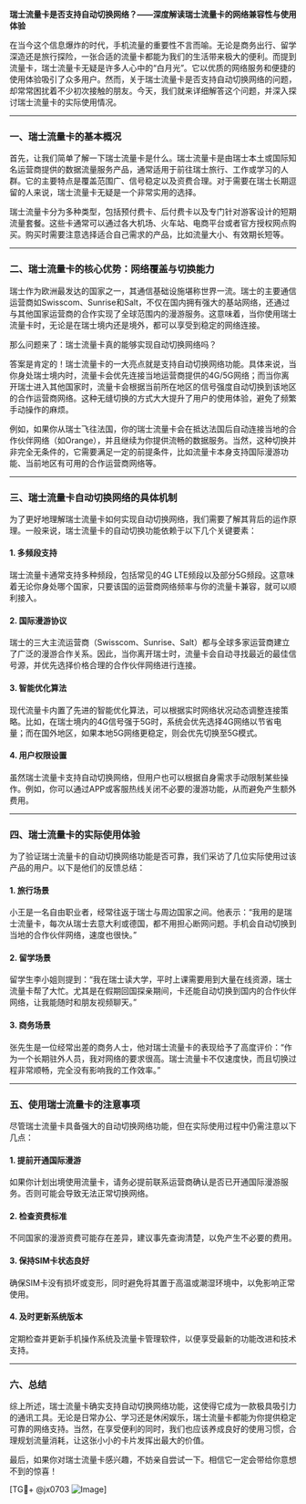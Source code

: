 **瑞士流量卡是否支持自动切换网络？——深度解读瑞士流量卡的网络兼容性与使用体验**

在当今这个信息爆炸的时代，手机流量的重要性不言而喻。无论是商务出行、留学深造还是旅行探险，一张合适的流量卡都能为我们的生活带来极大的便利。而提到流量卡，瑞士流量卡无疑是许多人心中的“白月光”。它以优质的网络服务和便捷的使用体验吸引了众多用户。然而，关于瑞士流量卡是否支持自动切换网络的问题，却常常困扰着不少初次接触的朋友。今天，我们就来详细解答这个问题，并深入探讨瑞士流量卡的实际使用情况。

---

### 一、瑞士流量卡的基本概况

首先，让我们简单了解一下瑞士流量卡是什么。瑞士流量卡是由瑞士本土或国际知名运营商提供的数据流量服务产品，通常适用于前往瑞士旅行、工作或学习的人群。它的主要特点是覆盖范围广、信号稳定以及资费合理。对于需要在瑞士长期逗留的人来说，瑞士流量卡无疑是一个非常实用的选择。

瑞士流量卡分为多种类型，包括预付费卡、后付费卡以及专门针对游客设计的短期流量套餐。这些卡通常可以通过各大机场、火车站、电商平台或者官方授权网点购买。购买时需要注意选择适合自己需求的产品，比如流量大小、有效期长短等。

---

### 二、瑞士流量卡的核心优势：网络覆盖与切换能力

瑞士作为欧洲最发达的国家之一，其通信基础设施堪称世界一流。瑞士的主要通信运营商如Swisscom、Sunrise和Salt，不仅在国内拥有强大的基站网络，还通过与其他国家运营商的合作实现了全球范围内的漫游服务。这意味着，当你使用瑞士流量卡时，无论是在瑞士境内还是境外，都可以享受到稳定的网络连接。

那么问题来了：瑞士流量卡真的能够实现自动切换网络吗？

答案是肯定的！瑞士流量卡的一大亮点就是支持自动切换网络功能。具体来说，当你身处瑞士境内时，流量卡会优先连接当地运营商提供的4G/5G网络；而当你离开瑞士进入其他国家时，流量卡会根据当前所在地区的信号强度自动切换到该地区的合作运营商网络。这种无缝切换的方式大大提升了用户的使用体验，避免了频繁手动操作的麻烦。

例如，如果你从瑞士飞往法国，你的瑞士流量卡会在抵达法国后自动连接当地的合作伙伴网络（如Orange），并且继续为你提供流畅的数据服务。当然，这种切换并非完全无条件的，它需要满足一定的前提条件，比如流量卡本身支持国际漫游功能、当前地区有可用的合作运营商网络等。

---

### 三、瑞士流量卡自动切换网络的具体机制

为了更好地理解瑞士流量卡如何实现自动切换网络，我们需要了解其背后的运作原理。一般来说，瑞士流量卡的自动切换功能依赖于以下几个关键要素：

#### 1. **多频段支持**
瑞士流量卡通常支持多种频段，包括常见的4G LTE频段以及部分5G频段。这意味着无论你身处哪个国家，只要该国的运营商网络频率与你的流量卡兼容，就可以顺利接入。

#### 2. **国际漫游协议**
瑞士的三大主流运营商（Swisscom、Sunrise、Salt）都与全球多家运营商建立了广泛的漫游合作关系。因此，当你离开瑞士时，流量卡会自动寻找最近的最佳信号源，并优先选择价格合理的合作伙伴网络进行连接。

#### 3. **智能优化算法**
现代流量卡内置了先进的智能优化算法，可以根据实时网络状况动态调整连接策略。比如，在瑞士境内的4G信号强于5G时，系统会优先选择4G网络以节省电量；而在国外地区，如果本地5G网络更稳定，则会优先切换至5G模式。

#### 4. **用户权限设置**
虽然瑞士流量卡支持自动切换网络，但用户也可以根据自身需求手动限制某些操作。例如，你可以通过APP或客服热线关闭不必要的漫游功能，从而避免产生额外费用。

---

### 四、瑞士流量卡的实际使用体验

为了验证瑞士流量卡的自动切换网络功能是否可靠，我们采访了几位实际使用过该产品的用户。以下是他们的反馈总结：

#### 1. **旅行场景**
小王是一名自由职业者，经常往返于瑞士与周边国家之间。他表示：“我用的是瑞士流量卡，每次从瑞士去意大利或德国，都不用担心断网问题。手机会自动切换到当地的合作伙伴网络，速度也很快。”

#### 2. **留学场景**
留学生李小姐则提到：“我在瑞士读大学，平时上课需要用到大量在线资源，瑞士流量卡帮了大忙。尤其是在假期回国探亲期间，卡还能自动切换到国内的合作伙伴网络，让我能随时和朋友视频聊天。”

#### 3. **商务场景**
张先生是一位经常出差的商务人士，他对瑞士流量卡的表现给予了高度评价：“作为一个长期驻外人员，我对网络的要求很高。瑞士流量卡不仅速度快，而且切换过程非常顺畅，完全没有影响我的工作效率。”

---

### 五、使用瑞士流量卡的注意事项

尽管瑞士流量卡具备强大的自动切换网络功能，但在实际使用过程中仍需注意以下几点：

#### 1. **提前开通国际漫游**
如果你计划出境使用流量卡，请务必提前联系运营商确认是否已开通国际漫游服务。否则可能会导致无法正常切换网络。

#### 2. **检查资费标准**
不同国家的漫游资费可能存在差异，建议事先查询清楚，以免产生不必要的费用。

#### 3. **保持SIM卡状态良好**
确保SIM卡没有损坏或变形，同时避免将其置于高温或潮湿环境中，以免影响正常使用。

#### 4. **及时更新系统版本**
定期检查并更新手机操作系统及流量卡管理软件，以便享受最新的功能改进和技术支持。

---

### 六、总结

综上所述，瑞士流量卡确实支持自动切换网络功能，这使得它成为一款极具吸引力的通讯工具。无论是日常办公、学习还是休闲娱乐，瑞士流量卡都能为你提供稳定可靠的网络支持。当然，在享受便利的同时，我们也应该养成良好的使用习惯，合理规划流量消耗，让这张小小的卡片发挥出最大的价值。

最后，如果你对瑞士流量卡感兴趣，不妨亲自尝试一下。相信它一定会带给你意想不到的惊喜！

[TG💪+ @jx0703 ![Image](https://github.com/user-attachments/assets/dbca1d08-cadb-493c-b0ec-ad6f7a83f270)]
